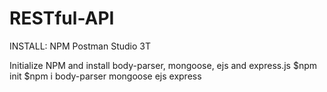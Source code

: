 # RESTful-API

INSTALL:
NPM
Postman
Studio 3T

Initialize NPM and install body-parser, mongoose, ejs and express.js
$npm init
$npm i body-parser mongoose ejs express
